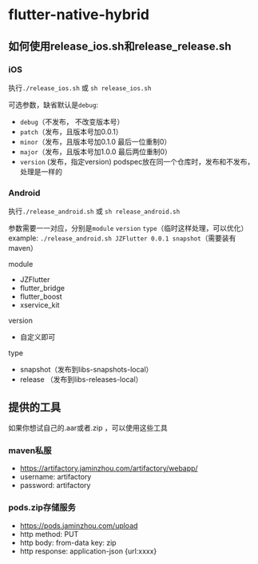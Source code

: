 # flutter-native-hybrid

## 如何使用release_ios.sh和release_release.sh

### iOS
执行`./release_ios.sh` 或 `sh release_ios.sh`

可选参数，缺省默认是`debug`:
* `debug`（不发布， 不改变版本号）
* `patch`（发布，且版本号加0.0.1）
* `minor`（发布，且版本号加0.1.0 最后一位重制0）
* `major`（发布，且版本号加1.0.0 最后两位重制0）
* `version` (发布，指定version)
podspec放在同一个仓库时，发布和不发布，处理是一样的


### Android
执行`./release_android.sh` 或 `sh release_android.sh`

参数需要一一对应，分别是`module` `version` `type`（临时这样处理，可以优化）
example: `./release_android.sh JZFlutter 0.0.1 snapshot`（需要装有maven）

module
* JZFlutter
* flutter_bridge
* flutter_boost
* xservice_kit

version
* 自定义即可

type
* snapshot（发布到libs-snapshots-local）
* release （发布到libs-releases-local）


## 提供的工具
如果你想试自己的.aar或者.zip ，可以使用这些工具

### maven私服
* https://artifactory.jaminzhou.com/artifactory/webapp/
* username: artifactory 
* password: artifactory

### pods.zip存储服务
* https://pods.jaminzhou.com/upload
* http method: PUT
* http body: from-data key: zip
* http response: application-json {url:xxxx}